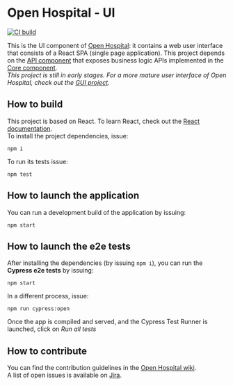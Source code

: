 # Open Hospital - UI

[![CI build](https://github.com/informatici/openhospital-ui/workflows/CI/badge.svg)](https://github.com/informatici/openhospital-ui/actions?query=workflow%3ACI)

This is the UI component of [Open Hospital][openhospital]: it contains a web user interface that consists of a React SPA (single page application).
This project depends on the [API component][openhospital-api] that exposes business logic APIs implemented in the [Core component][openhospital-core].  
_This project is still in early stages. For a more mature user interface of Open Hospital, check out the [GUI project][openhospital-gui]._

## How to build

This project is based on React. To learn React, check out the [React documentation](https://reactjs.org/).  
To install the project dependencies, issue:

    npm i

To run its tests issue:

    npm test

## How to launch the application

You can run a development build of the application by issuing:

    npm start

## How to launch the e2e tests

After installing the dependencies (by issuing `npm i`), you can run the **Cypress e2e tests** by issuing:

    npm start

In a different process, issue:

    npm run cypress:open

Once the app is compiled and served, and the Cypress Test Runner is launched, click on _Run all tests_

## How to contribute

You can find the contribution guidelines in the [Open Hospital wiki][contribution-guide].  
A list of open issues is available on [Jira][jira].

[openhospital]: https://www.open-hospital.org/
[openhospital-core]: https://github.com/informatici/openhospital-core
[openhospital-api]: https://github.com/informatici/openhospital-api
[openhospital-gui]: https://github.com/informatici/openhospital-gui
[contribution-guide]: https://openhospital.atlassian.net/wiki/display/OH/Contribution+Guidelines
[jira]: https://openhospital.atlassian.net/secure/RapidBoard.jspa?rapidView=5&selectedIssue=OP-293

